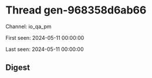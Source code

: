 # Thread gen-968358d6ab66
Channel: io_qa_pm

First seen: 2024-05-11 00:00:00

Last seen: 2024-05-11 00:00:00

## Digest


